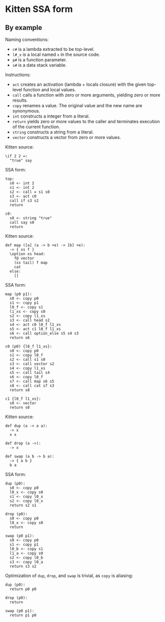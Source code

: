 # Kitten SSA form

## By example

Naming conventions:

* `c#` is a lambda extracted to be top-level.
* `l#_x` is a local named `x` in the source code.
* `p#` is a function parameter.
* `s#` is a data stack variable.

Instructions:

* `act` creates an activation (lambda + locals closure) with
  the given top-level function and local values.
* `call` calls a function with zero or more arguments,
  yielding zero or more results.
* `copy` renames a value.  The original value and the new
  name are synonymous.
* `int` constructs a integer from a literal.
* `return` yields zero or more values to the caller and
  terminates execution of the current function.
* `string` constructs a string from a literal.
* `vector` constructs a vector from zero or more values.

Kitten source:

    \if 2 2 =:
      "true" say

SSA form:

    top:
      s0 <- int 2
      s1 <- int 2
      s2 <- call = s1 s0
      s3 <- act c0
      call if s3 s2
      return

    c0:
      s0 <- string "true"
      call say s0
      return

Kitten source:

    def map ([a] (a -> b +e) -> [b] +e):
      -> { xs f }
      \option xs head:
        f@ vector
        (xs tail) f map
        cat
      else:
        []

SSA form:

    map (p0 p1):
      s0 <- copy p0
      s1 <- copy p1
      l0_f <- copy s1
      l1_xs <- copy s0
      s2 <- copy l1_xs
      s3 <- call head s2
      s4 <- act c0 l0_f l1_xs
      s5 <- act c1 l0_f l1_xs
      s6 <- call option_else s5 s4 s3
      return s6

    c0 (p0) {l0_f l1_xs}:
      s0 <- copy p0
      s1 <- copy l0_f
      s2 <- call s1 s0
      s3 <- call vector s2
      s4 <- copy l1_xs
      s5 <- call tail s4
      s6 <- copy l0_f
      s7 <- call map s6 s5
      s8 <- call cat s7 s3
      return s8

    c1 {l0_f l1_xs}:
      s0 <- vector
      return s0

Kitten source:

    def dup (a -> a a):
      -> x
      x x

    def drop (a ->):
      -> x

    def swap (a b -> b a):
      -> { a b }
      b a

SSA form:

    dup (p0):
      s0 <- copy p0
      l0_x <- copy s0
      s1 <- copy l0_x
      s2 <- copy l0_x
      return s2 s1

    drop (p0):
      s0 <- copy p0
      l0_x <- copy s0
      return

    swap (p0 p1):
      s0 <- copy p0
      s1 <- copy p1
      l0_b <- copy s1
      l1_a <- copy s0
      s2 <- copy l0_b
      s3 <- copy l0_a
      return s3 s2

Optimization of `dup`, `drop`, and `swap` is trivial, as
`copy` is aliasing:

    dup (p0):
      return p0 p0

    drop (p0):
      return

    swap (p0 p1):
      return p1 p0
